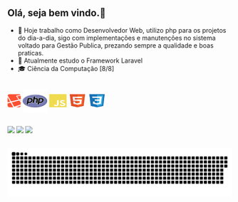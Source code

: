 ## Olá, seja bem vindo.👋

- 🔭 Hoje trabalho como Desenvolvedor Web, utilizo php para os projetos do dia-a-dia, sigo com implementações e manutenções no sistema voltado para Gestão Publica, prezando sempre a qualidade e boas praticas. 
- 🌱 Atualmente estudo o Framework Laravel
- 🎓 Ciência da Computação [8/8]


<div style="display: inline_block"><br>
  <img align="center" alt="Laravel" height="30" width="30" src="https://github.com/devicons/devicon/blob/master/icons/laravel/laravel-plain.svg">
  <img align="center" alt="PHP" height="55" width="55" src="https://raw.githubusercontent.com/devicons/devicon/master/icons/php/php-original.svg">
  <img align="center" alt="Javascript" height="30" width="40" src="https://raw.githubusercontent.com/devicons/devicon/master/icons/javascript/javascript-plain.svg">
  <img align="center" alt="HTML" height="30" width="40" src="https://raw.githubusercontent.com/devicons/devicon/master/icons/html5/html5-original.svg">
  <img align="center" alt="CSS" height="30" width="40" src="https://raw.githubusercontent.com/devicons/devicon/master/icons/css3/css3-original.svg">
</div>
  
  ##
 
<div> 
  <a href="https://www.linkedin.com/in/marcio-spadari" target="_blank"><img src="https://img.shields.io/badge/-LinkedIn-%230077B5?style=for-the-badge&logo=linkedin&logoColor=white" target="_blank"></a> 
  <a href="https://instagram.com/jrs.png" target="_blank"><img src="https://img.shields.io/badge/-Instagram-%23E4405F?style=for-the-badge&logo=instagram&logoColor=white" target="_blank"></a>
  <a href = "mailto:marcio.spadari@gmail.com"><img src="https://img.shields.io/badge/-Gmail-%23333?style=for-the-badge&logo=gmail&logoColor=white" target="_blank"></a>
</div>

##

![Snake animation](https://github.com/Matheusp-Silva/Matheusp-Silva/blob/output/github-contribution-grid-snake.svg)
